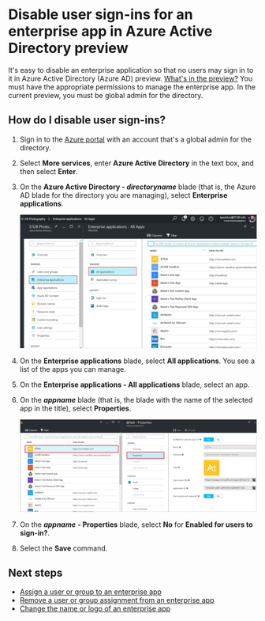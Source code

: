 <properties
	pageTitle="Disable user sign-ins for an enterprise app in Azure Active Directory preview | Azure"
	description="How to disable an enterprise application so that no users may sign in to it in Azure Active Directory"
	services="active-directory"
	documentationCenter=""
	authors="curtand"
	manager="femila"
	editor=""/>

<tags
	ms.service="active-directory"
	ms.workload="identity"
	ms.tgt_pltfrm="na"
	ms.devlang="na"
	ms.topic="article"
	ms.date="09/12/2016"
	ms.author="curtand"
	wacn.date=""/>


# Disable user sign-ins for an enterprise app in Azure Active Directory preview

It's easy to disable an enterprise application so that no users may sign in to it in Azure Active Directory (Azure AD) preview. [What's in the preview?](/documentation/articles/active-directory-preview-explainer/) You must have the appropriate permissions to manage the enterprise app. In the current preview, you must be global admin for the directory.

## How do I disable user sign-ins?

1. Sign in to the [Azure portal](https://portal.azure.cn) with an account that's a global admin for the directory.

2. Select **More services**, enter **Azure Active Directory** in the text box, and then select **Enter**.

3. On the **Azure Active Directory - *directoryname*** blade (that is, the Azure AD blade for the directory you are managing), select **Enterprise applications**.

	![Opening Enterprise apps](./media/active-directory-coreapps-disable-app-azure-portal/open-enterprise-apps.png)

4. On the **Enterprise applications** blade, select **All applications**. You see a list of the apps you can manage.

5. On the **Enterprise applications - All applications** blade, select an app.

6. On the ***appname*** blade (that is, the blade with the name of the selected app in the title), select **Properties**.

	![Selecting the all applications command](./media/active-directory-coreapps-disable-app-azure-portal/select-app.png)

7. On the ***appname*** **- Properties** blade, select **No** for **Enabled for users to sign-in?**.

8. Select the **Save** command.

## Next steps

- [Assign a user or group to an enterprise app](/documentation/articles/active-directory-coreapps-assign-user-azure-portal/)
- [Remove a user or group assignment from an enterprise app](/documentation/articles/active-directory-coreapps-remove-assignment-user-azure-portal/)
- [Change the name or logo of an enterprise app](/documentation/articles/active-directory-coreapps-change-app-logo-azure-portal/)
